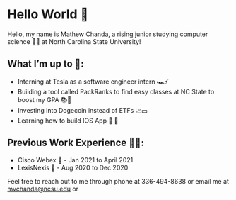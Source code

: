 # Hello World 👋

Hello, my name is Mathew Chanda, a rising junior studying computer science 👨‍💻 at North Carolina State University! 


## What I’m up to 🤔: 

- Interning at Tesla as a software engineer intern 🏎⚡️
- Building a tool called PackRanks to find easy classes at NC State to boost my GPA 📚📝
- Investing into Dogecoin instead of ETFs 📈💵
- Learning how to build IOS App  📱

## Previous Work Experience 👷‍♂️:  
- Cisco Webex 🎥 - Jan 2021 to April 2021 
- LexisNexis 📇 - Aug 2020 to Dec 2020

Feel free to reach out to me through phone at 336-494-8638 or email me at mvchanda@ncsu.edu or 
